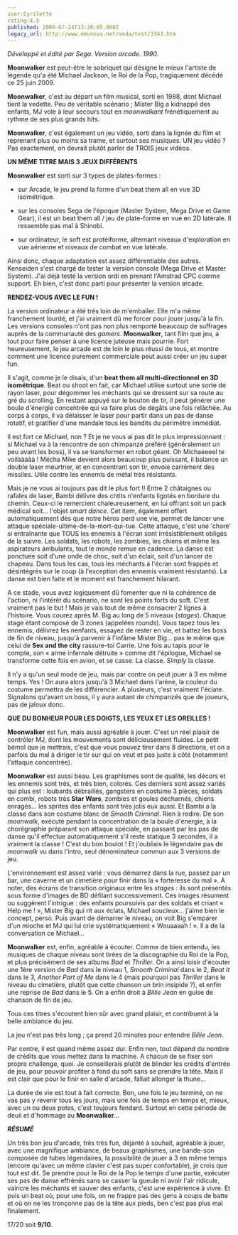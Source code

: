 ```yaml
---
user:Cyrilette
rating:4.5
published: 2009-07-24T13:26:05.000Z
legacy_url: http://www.emunova.net/veda/test/3343.htm
---
```

_Développé et édité par Sega. Version arcade. 1990\._  

  

**Moonwalker** est peut-être le sobriquet qui désigne le mieux l'artiste de légende qu'a été Michael Jackson, le Roi de la Pop, tragiquement décédé ce 25 juin 2009\.  

**Moonwalker**, c'est au départ un film musical, sorti en 1988, dont Michael tient la vedette. Peu de véritable scénario ; Mister Big a kidnappé des enfants, MJ vole à leur secours tout en _moonwalkant_ frénétiquement au rythme de ses plus grands hits.  

**Moonwalker**, c'est également un jeu vidéo, sorti dans la lignée du film et reprenant plus ou moins sa trame, et surtout ses musiques. UN jeu vidéo ? Pas exactement, on devrait plutôt parler de TROIS jeux vidéos.  

  

**UN MÊME TITRE MAIS 3 JEUX DIFFÉRENTS**  

**Moonwalker** est sorti sur 3 types de plates-formes :  

- sur Arcade, le jeu prend la forme d'un beat them all en vue 3D isométrique.  

- sur les consoles Sega de l'époque (Master System, Mega Drive et Game Gear), il est un beat them all / jeu de plate-forme en vue en 2D latérale. Il ressemble pas mal à Shinobi.  

- sur ordinateur, le soft est protéiforme, alternant niveaux d'exploration en vue aérienne et niveaux de combat en vue latérale.  

Ainsi donc, chaque adaptation est assez différentiable des autres. Kenseiden s'est chargé de tester la version console (Mega Drive et Master System). J'ai déjà testé la version ordi en prenant l'Amstrad CPC comme support. Eh bien, c'est donc parti pour présenter la version arcade.  

  

**RENDEZ-VOUS AVEC LE FUN !**  

La version ordinateur a été très loin de m'emballer. Elle m'a même franchement lourdé, et j'ai vraiment dû me forcer pour jouer jusqu'à la fin. Les versions consoles n'ont pas non plus remporté beaucoup de suffrages auprès de la communauté des _gamers_. **Moonwalker**, tant film que jeu, a tout pour faire penser à une licence juteuse mais pourrie. Fort heureusement, le jeu arcade est de loin le plus réussi de tous, et montre comment une licence purement commerciale peut aussi créer un jeu super fun.  

  

Il s'agit, comme je le disais, d'un **beat them all multi-directionnel en 3D isométrique**. Beat ou shoot en fait, car Michael utilise surtout une sorte de rayon laser, pour dégommer les méchants qui se dressent sur sa route au gré du scrolling. En restant appuyé sur le bouton de tir, il peut générer une boule d'énergie concentrée qui va faire plus de dégâts une fois relâchée. Au corps à corps, il va délaisser le laser pour partir dans un pas de danse rotatif, et gratifier d'une mandale tous les bandits du périmètre immédiat.  

Il est fort ce Michael, non ? Et je ne vous ai pas dit le plus impressionnant : si Michael va à la rencontre de son chimpanzé préféré (généralement un peu avant les boss), il va se transformer en robot géant. Oh Michaeeeel te voilààààà ! Mécha Mike devient alors beaucoup plus puissant, il balance un double laser meurtrier, et en concentrant son tir, envoie carrément des missiles. Utile contre les ennemis de métal très résistants.  

Mais je ne vous ai toujours pas dit le plus fort !! Entre 2 châtaignes ou rafales de laser, Bambi délivre des chtits n'enfants ligotés en bordure du chemin. Ceux-ci le remercient chaleureusement, en lui offrant soit un pack médical soit... l'objet _smart dance_. Cet item, également offert automatiquement dès que notre héros perd une vie, permet de lancer une attaque spéciale-ultime-de-la-mort-qui-tue. Cette attaque, c'est une 'choré' si entraînante que TOUS les ennemis à l'écran sont irrésistiblement obligés de la suivre. Les soldats, les robots, les zombies, les chiens et même les aspirateurs ambulants, tout le monde remue en cadence. La danse est ponctuée soit d'une onde de choc, soit d'un éclair, soit d'un lancer de chapeau. Dans tous les cas, tous les méchants à l'écran sont frappés et désintégrés sur le coup (à l'exception des ennemis vraiment résistants). La danse est bien faite et le moment est franchement hilarant.  

  

A ce stade, vous avez logiquement dû fomenter que ni la cohérence de l'action, ni l'intérêt du scénario, ne sont les points forts du soft. C'est vraiment pas le but ! Mais je vais tout de même consacrer 2 lignes à l'histoire. Vous courez après M. Big au long de 5 niveaux (_stages_). Chaque stage étant composé de 3 zones (appelées _rounds_). Vous tapez tous les ennemis, délivrez les nenfants, essayez de rester en vie, et battez les boss de fin de niveau, jusqu'à parvenir à l'infâme Mister Big... pas le même que celui de **Sex and the city** rassure-toi Carrie. Une fois au tapis pour le compte, son « arme infernale détruite » comme dit l'épilogue, Michael se transforme cette fois en avion, et se casse. La classe. _Simply_ la classe.  

  

Il n'y a qu'un seul mode de jeu, mais par contre on peut jouer à 3 en même temps. Yes ! On aura alors jusqu'à 3 Michael dans l'arène, la couleur du costume permettra de les différencier. A plusieurs, c'est vraiment l'éclate. Signalons qu'avant un boss, il y aura autant de chimpanzés que de joueurs, pas de jaloux donc.  

  

**QUE DU BONHEUR POUR LES DOIGTS, LES YEUX ET LES OREILLES !**  

**Moonwalker** est fun, mais aussi agréable à jouer. C'est un réel plaisir de contrôler MJ, dont les mouvements sont délicieusement fluides. Le petit bémol que je mettrais, c'est que vous pouvez tirer dans 8 directions, et on a parfois du mal à diriger le tir sur qui on veut et pas juste à côté (notamment l'attaque concentrée).  

  

**Moonwalker** est aussi beau. Les graphismes sont de qualité, les décors et les ennemis sont très, et très bien, colorés. Ces derniers sont assez variés qui plus est : loubards débraillés, gangsters en costume 3 pièces, soldats en combi, robots très **Star Wars**, zombies et goules décharnés, chiens enragés... les sprites des enfants sont très jolis eux aussi. Et Bambi a la classe dans son costume blanc de _Smooth Criminal_. Rien à redire. De son _moonwalk_, exécuté pendant la concentration de la boule d'énergie, à la chorégraphie préparant son attaque spéciale, en passant par les pas de danse qu'il effectue automatiquement s'il reste statique 3 secondes, il a vraiment la classe ! C'est du bon boulot ! Et j'oubliais le légendaire pas de _moonwalk_ vu dans l'intro, seul dénominateur commun aux 3 versions de jeu.  

  

L'environnement est assez varié : vous démarrez dans la rue, passez par un bar, une caverne et un cimetière pour finir dans la « forteresse du mal ». A noter, des écrans de transition originaux entre les _stages_ : ils sont présentés sous forme d'images de BD défilant successivement. Ces images résument ou suggèrent l'intrigue : des enfants poursuivis par des soldats et criant « Help me ! », Mister Big qui rit aux éclats, Michael soucieux... j'aime bien le concept, perso. Puis avant de démarrer le niveau, on voit Big s'emparer d'un mioche et MJ qui lui crie systématiquement « Wouaaaah ! ». Il a de la conversation ce Michael...  

  

**Moonwalker** est, enfin, agréable à écouter. Comme de bien entendu, les musiques de chaque niveau sont tirées de la discographie du Roi de la Pop, et plus précisément de ses albums _Bad_ et _Thriller_. On a ainsi loisir d'écouter une 1ère version de _Bad_ dans le niveau 1, _Smooth Criminal_ dans le 2, _Beat It_ dans le 3, _Another Part of Me_ dans le 4 (mais pourquoi pas _Thriller_ dans le niveau du cimetière, plutôt que cette chanson un brin insipide ?), et enfin une reprise de _Bad_ dans le 5\. On a enfin droit à _Billie Jean_ en guise de chanson de fin de jeu.  

Tous ces titres s'écoutent bien sûr avec grand plaisir, et contribuent à la belle ambiance du jeu.  

La jeu n'est pas très long ; ça prend 20 minutes pour entendre _Billie Jean_.  

Par contre, il est quand même assez dur. Enfin non, tout dépend du nombre de crédits que vous mettez dans la machine. A chacun de se fixer son propre challenge, quoi. Je conseillerais plutôt de blinder les crédits d'entrée de jeu, pour pouvoir profiter à fond du soft sans se prendre la tête. Mais il est clair que pour le finir en salle d'arcade, fallait allonger la thune...  

  

La durée de vie est tout à fait correcte. Bon, une fois le jeu terminé, on ne vas pas y revenir tous les jours, mais une fois de temps en temps et, mieux, avec un ou deux potes, c'est toujours fendard. Surtout en cette période de deuil et d'hommage au **Moonwalker**...  

  

_**RÉSUMÉ**_  

Un très bon jeu d'arcade, très très fun, déjanté à souhait, agréable à jouer, avec une magnifique ambiance, de beaux graphismes, une bande-son composée de tubes légendaires, la possibilité de jouer à 3 en même temps (encore qu'avec un même clavier c'est pas super confortable), je crois que tout est dit. Se prendre pour le Roi de la Pop le temps d'une partie, exécuter ses pas de danse effrénés sans se casser la gueule ni avoir l'air ridicule, vaincre les méchants et sauver des enfants, c'est une expérience à vivre. Et puis un beat où, pour une fois, on ne frappe pas des gens à coups de batte et où on ne les tronçonne pas de la tête aux pieds, ben c'est pas plus mal finalement.  

  

17/20 soit **9/10**.